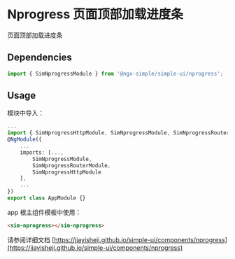 # Nprogress 页面顶部加载进度条

页面顶部加载进度条

## Dependencies

```ts
import { SimNprogressModule } from '@ngx-simple/simple-ui/nprogress';
```

## Usage

模块中导入：

```ts
...
import { SimNprogressHttpModule, SimNprogressModule, SimNprogressRouterModule } from '@ngx-simple/simple-ui/nprogress';
@NgModule({
    ...
    imports: [...,
        SimNprogressModule,
        SimNprogressRouterModule,
        SimNprogressHttpModule
    ],
    ...
})
export class AppModule {}
```

app 根主组件模板中使用：

```html
<sim-nprogress></sim-nprogress>
```

请参阅详细文档 [https://jiayisheji.github.io/simple-ui/components/nprogress](https://jiayisheji.github.io/simple-ui/components/nprogress)
